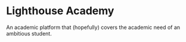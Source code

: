 # Lighthouse Academy
An academic platform that (hopefully) covers the academic need of an ambitious student.
